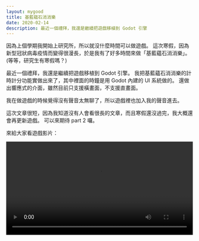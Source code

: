 ```yaml
---
layout: mygood
title: 基藍蘊石消消樂
date: 2020-02-14
description: 最近一個禮拜，我還是繼續把遊戲移植到 Godot 引擎
---
```


因為上個學期我開始上研究所，所以就沒什麼時間可以做遊戲。
這次寒假，因為新型冠狀病毒疫情而變得很漫長，於是我有了好多時間來做「基藍蘊石消消樂」。
(等等，研究生有寒假嗎？)

最近一個禮拜，我還是繼續把遊戲移植到 Godot 引擎。
我把基藍蘊石消消樂的計時計分功能實做出來了，其中裡面的時鐘是用 Godot 內建的 UI 系統做的。
還做出響應式的介面，雖然目前只支援橫畫面，不支援直畫面。

我在做遊戲的時候覺得沒有聲音太無聊了，所以遊戲裡也加入我的聲音進去。

這次文章很短，因為我知道沒有人會看很長的文章，而且寒假還沒過完，我大概還會再更新遊戲。
可以來期待 part 2 囉。

來給大家看遊戲影片：

<video controls style="width:100%; max-width:1024px;">
<source src="https://www.stdio2016.com/~pi/20200205.mp4" type="video/mp4">
</video>
